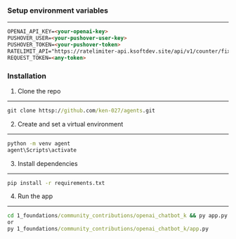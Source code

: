 ### Setup environment variables
---

```md
OPENAI_API_KEY=<your-openai-key>
PUSHOVER_USER=<your-pushover-user-key>
PUSHOVER_TOKEN=<your-pushover-token>
RATELIMIT_API="https://ratelimiter-api.ksoftdev.site/api/v1/counter/fixed-window"
REQUEST_TOKEN=<any-token>
```

### Installation
1. Clone the repo
---
```cmd
git clone httsp://github.com/ken-027/agents.git
```

2. Create and set a virtual environment
---
```cmd
python -m venv agent
agent\Scripts\activate
```

3. Install dependencies
---
```cmd
pip install -r requirements.txt
```

4. Run the app
---
```cmd
cd 1_foundations/community_contributions/openai_chatbot_k && py app.py
or
py 1_foundations/community_contributions/openai_chatbot_k/app.py
```
